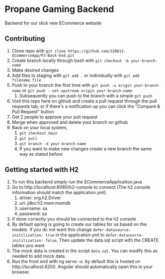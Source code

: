 # Propane Gaming Backend
Backend for our slick new ECommerce website

## Contributing
1. Clone repo with `git clone https://github.com/220613-ECommerceApp/P3-Back-End.git`
2. Create branch locally through bash with `git checkout -b your-branch-name`
3. Make desired changes
4. Add files to staging with `git add .` or individually with `git add filename.file`
5. Push to your branch the first time with `git push -u origin your-branch-name` or `git push --set-upstream origin your-branch-name`
    1. Subsequently you can push to the branch with a simple `git push`
6. Visit this repo here on github and create a pull request through the pull requests tab, or if there's a notification up you can click the "Compare & Pull Request" button
7. Get 2 people to approve your pull request
8. Merge when approved and delete your branch on github
9. Back on your local system, 
    1. `git checkout main`
    2. `git pull`
    3. `git branch -d your-branch-name`
    4. If you want to make new changes create a new branch the same way as stated before

## Getting started with H2
1. To run this backend simply run the ECommerceApplication.java
2. Go to http://localhost:8080/h2-console to connect (The h2 console information should match the application.yml)
    1. driver: org.h2.Driver
    2. url: jdbc:h2:mem:memdb
    3. username: sa
    4. password: sa
3. If done correctly you should be connected to the h2 console
4. By default spring is going to create our tables for us based on the models. If you do not want this change `defer-datasource-initilization: true` in the application.yml to `defer-datasource-initilization: false`. Then update the data.sql script with the CREATE tables you want
5. The mock data is created in the script `data.sql`. You can modify this as needed to add mock data.
6. Run the front end with ng serve -o. by default this is hosted on http://localhost:4200. Angular should automatically open this in your browser.
